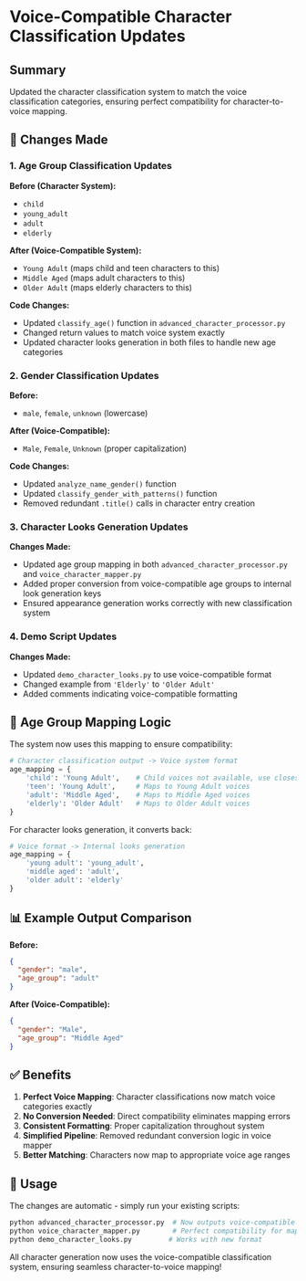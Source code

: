 # Voice-Compatible Character Classification Updates

## Summary
Updated the character classification system to match the voice classification categories, ensuring perfect compatibility for character-to-voice mapping.

## 🎯 Changes Made

### 1. Age Group Classification Updates
**Before (Character System):**
- `child` 
- `young_adult`
- `adult`
- `elderly`

**After (Voice-Compatible System):**
- `Young Adult` (maps child and teen characters to this)
- `Middle Aged` (maps adult characters to this)  
- `Older Adult` (maps elderly characters to this)

**Code Changes:**
- Updated `classify_age()` function in `advanced_character_processor.py`
- Changed return values to match voice system exactly
- Updated character looks generation in both files to handle new age categories

### 2. Gender Classification Updates
**Before:**
- `male`, `female`, `unknown` (lowercase)

**After (Voice-Compatible):**
- `Male`, `Female`, `Unknown` (proper capitalization)

**Code Changes:**
- Updated `analyze_name_gender()` function 
- Updated `classify_gender_with_patterns()` function
- Removed redundant `.title()` calls in character entry creation

### 3. Character Looks Generation Updates
**Changes Made:**
- Updated age group mapping in both `advanced_character_processor.py` and `voice_character_mapper.py`
- Added proper conversion from voice-compatible age groups to internal look generation keys
- Ensured appearance generation works correctly with new classification system

### 4. Demo Script Updates
**Changes Made:**
- Updated `demo_character_looks.py` to use voice-compatible format
- Changed example from `'Elderly'` to `'Older Adult'`
- Added comments indicating voice-compatible formatting

## 🔄 Age Group Mapping Logic

The system now uses this mapping to ensure compatibility:

```python
# Character classification output -> Voice system format
age_mapping = {
    'child': 'Young Adult',    # Child voices not available, use closest
    'teen': 'Young Adult',     # Maps to Young Adult voices
    'adult': 'Middle Aged',    # Maps to Middle Aged voices  
    'elderly': 'Older Adult'   # Maps to Older Adult voices
}
```

For character looks generation, it converts back:
```python
# Voice format -> Internal looks generation
age_mapping = {
    'young adult': 'young_adult',
    'middle aged': 'adult', 
    'older adult': 'elderly'
}
```

## 📊 Example Output Comparison

**Before:**
```json
{
  "gender": "male",
  "age_group": "adult"
}
```

**After (Voice-Compatible):**
```json
{
  "gender": "Male",
  "age_group": "Middle Aged"
}
```

## ✅ Benefits

1. **Perfect Voice Mapping**: Character classifications now match voice categories exactly
2. **No Conversion Needed**: Direct compatibility eliminates mapping errors
3. **Consistent Formatting**: Proper capitalization throughout system
4. **Simplified Pipeline**: Removed redundant conversion logic in voice mapper
5. **Better Matching**: Characters now map to appropriate voice age ranges

## 🚀 Usage

The changes are automatic - simply run your existing scripts:

```bash
python advanced_character_processor.py  # Now outputs voice-compatible classifications
python voice_character_mapper.py        # Perfect compatibility for mapping
python demo_character_looks.py         # Works with new format
```

All character generation now uses the voice-compatible classification system, ensuring seamless character-to-voice mapping!